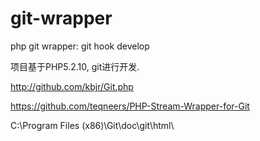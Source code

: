 git-wrapper
===========

php git wrapper: git hook develop

项目基于PHP5.2.10, git进行开发.

http://github.com/kbjr/Git.php

https://github.com/teqneers/PHP-Stream-Wrapper-for-Git

C:\Program Files (x86)\Git\doc\git\html\